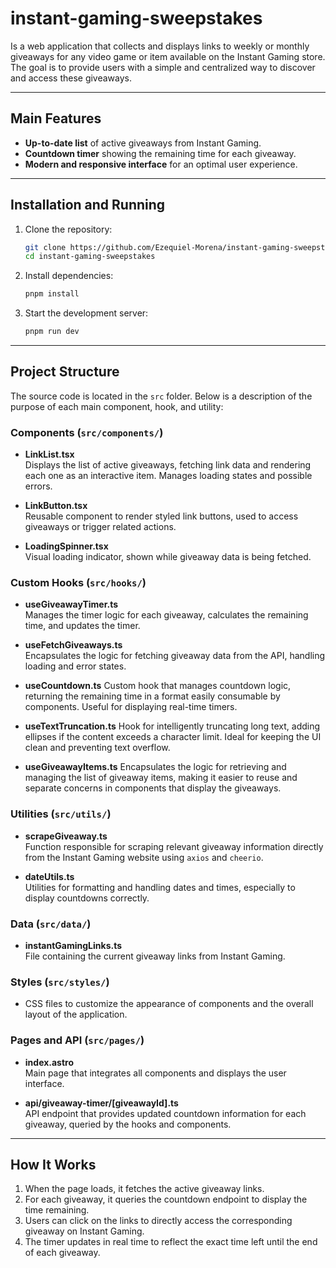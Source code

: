 
  # instant-gaming-sweepstakes

Is a web application that collects and displays links to weekly or monthly giveaways for any video game or item available on the Instant Gaming store. The goal is to provide users with a simple and centralized way to discover and access these giveaways.

---

## Main Features

- **Up-to-date list** of active giveaways from Instant Gaming.
- **Countdown timer** showing the remaining time for each giveaway.
- **Modern and responsive interface** for an optimal user experience.

---

## Installation and Running

1. Clone the repository:
   ```bash
   git clone https://github.com/Ezequiel-Morena/instant-gaming-sweepstakes.git
   cd instant-gaming-sweepstakes
   ```
2. Install dependencies:
   ```bash
   pnpm install
   ```
3. Start the development server:
   ```bash
   pnpm run dev
   ```

---

## Project Structure

The source code is located in the `src` folder. Below is a description of the purpose of each main component, hook, and utility:

### Components (`src/components/`)

- **LinkList.tsx**  
  Displays the list of active giveaways, fetching link data and rendering each one as an interactive item. Manages loading states and possible errors.

- **LinkButton.tsx**  
  Reusable component to render styled link buttons, used to access giveaways or trigger related actions.

- **LoadingSpinner.tsx**  
  Visual loading indicator, shown while giveaway data is being fetched.

### Custom Hooks (`src/hooks/`)

- **useGiveawayTimer.ts**  
  Manages the timer logic for each giveaway, calculates the remaining time, and updates the timer.

- **useFetchGiveaways.ts**  
  Encapsulates the logic for fetching giveaway data from the API, handling loading and error states.

- **useCountdown.ts**
  Custom hook that manages countdown logic, returning the remaining time in a format easily consumable by components. Useful for displaying real-time timers.

- **useTextTruncation.ts**
  Hook for intelligently truncating long text, adding ellipses if the content exceeds a character limit. Ideal for keeping the UI clean and preventing text overflow.

- **useGiveawayItems.ts**
  Encapsulates the logic for retrieving and managing the list of giveaway items, making it easier to reuse and separate concerns in components that display the giveaways.

### Utilities (`src/utils/`)

- **scrapeGiveaway.ts**  
  Function responsible for scraping relevant giveaway information directly from the Instant Gaming website using `axios` and `cheerio`.

- **dateUtils.ts**  
  Utilities for formatting and handling dates and times, especially to display countdowns correctly.

### Data (`src/data/`)

- **instantGamingLinks.ts**  
  File containing the current giveaway links from Instant Gaming.

### Styles (`src/styles/`)

- CSS files to customize the appearance of components and the overall layout of the application.

### Pages and API (`src/pages/`)

- **index.astro**  
  Main page that integrates all components and displays the user interface.

- **api/giveaway-timer/[giveawayId].ts**  
  API endpoint that provides updated countdown information for each giveaway, queried by the hooks and components.

---

## How It Works

1. When the page loads, it fetches the active giveaway links.
2. For each giveaway, it queries the countdown endpoint to display the time remaining.
3. Users can click on the links to directly access the corresponding giveaway on Instant Gaming.
4. The timer updates in real time to reflect the exact time left until the end of each giveaway.   
